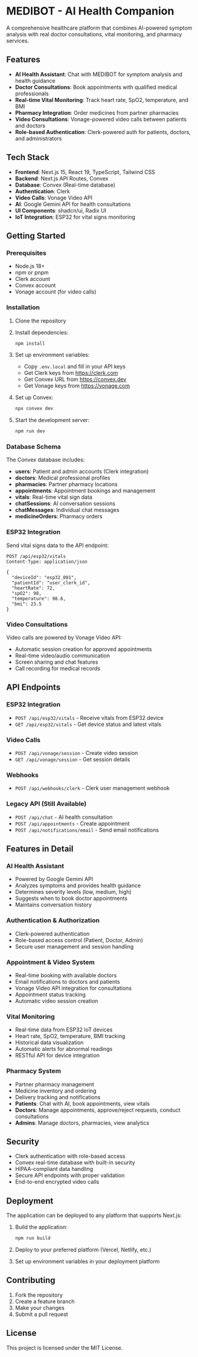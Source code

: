 # MEDIBOT - AI Health Companion

A comprehensive healthcare platform that combines AI-powered symptom analysis with real doctor consultations, vital monitoring, and pharmacy services.

## Features

- **AI Health Assistant**: Chat with MEDIBOT for symptom analysis and health guidance
- **Doctor Consultations**: Book appointments with qualified medical professionals
- **Real-time Vital Monitoring**: Track heart rate, SpO2, temperature, and BMI
- **Pharmacy Integration**: Order medicines from partner pharmacies
- **Video Consultations**: Vonage-powered video calls between patients and doctors
- **Role-based Authentication**: Clerk-powered auth for patients, doctors, and administrators

## Tech Stack

- **Frontend**: Next.js 15, React 19, TypeScript, Tailwind CSS  
- **Backend**: Next.js API Routes, Convex
- **Database**: Convex (Real-time database)
- **Authentication**: Clerk
- **Video Calls**: Vonage Video API
- **AI**: Google Gemini API for health consultations
- **UI Components**: shadcn/ui, Radix UI
- **IoT Integration**: ESP32 for vital signs monitoring

## Getting Started

### Prerequisites

- Node.js 18+ 
- npm or pnpm
- Clerk account
- Convex account
- Vonage account (for video calls)

### Installation

1. Clone the repository
2. Install dependencies:
   ```bash
   npm install
   ```

3. Set up environment variables:
   - Copy `.env.local` and fill in your API keys
   - Get Clerk keys from https://clerk.com
   - Get Convex URL from https://convex.dev
   - Get Vonage keys from https://vonage.com

4. Set up Convex:
   ```bash
   npx convex dev
   ```

5. Start the development server:
   ```bash
   npm run dev
   ```

### Database Schema

The Convex database includes:

- **users**: Patient and admin accounts (Clerk integration)
- **doctors**: Medical professional profiles
- **pharmacies**: Partner pharmacy locations
- **appointments**: Appointment bookings and management
- **vitals**: Real-time vital sign data
- **chatSessions**: AI conversation sessions
- **chatMessages**: Individual chat messages
- **medicineOrders**: Pharmacy orders

### ESP32 Integration

Send vital signs data to the API endpoint:
```
POST /api/esp32/vitals
Content-Type: application/json

{
  "deviceId": "esp32_001",
  "patientId": "user_clerk_id",
  "heartRate": 72,
  "spO2": 98,
  "temperature": 98.6,
  "bmi": 23.5
}
```
### Video Consultations

Video calls are powered by Vonage Video API:
- Automatic session creation for approved appointments
- Real-time video/audio communication
- Screen sharing and chat features
- Call recording for medical records

## API Endpoints

### ESP32 Integration
- `POST /api/esp32/vitals` - Receive vitals from ESP32 device
- `GET /api/esp32/vitals` - Get device status and latest vitals

### Video Calls
- `POST /api/vonage/session` - Create video session
- `GET /api/vonage/session` - Get session details

### Webhooks
- `POST /api/webhooks/clerk` - Clerk user management webhook

### Legacy API (Still Available)
- `POST /api/chat` - AI health consultation
- `POST /api/appointments` - Create appointment
- `POST /api/notifications/email` - Send email notifications

## Features in Detail

### AI Health Assistant
- Powered by Google Gemini API
- Analyzes symptoms and provides health guidance
- Determines severity levels (low, medium, high)
- Suggests when to book doctor appointments
- Maintains conversation history

### Authentication & Authorization
- Clerk-powered authentication
- Role-based access control (Patient, Doctor, Admin)
- Secure user management and session handling

### Appointment & Video System
- Real-time booking with available doctors
- Email notifications to doctors and patients
- Vonage Video API integration for consultations
- Appointment status tracking
- Automatic video session creation

### Vital Monitoring
- Real-time data from ESP32 IoT devices
- Heart rate, SpO2, temperature, BMI tracking
- Historical data visualization
- Automatic alerts for abnormal readings
- RESTful API for device integration

### Pharmacy System
- Partner pharmacy management
- Medicine inventory and ordering
- Delivery tracking and notifications
- **Patients**: Chat with AI, book appointments, view vitals
- **Doctors**: Manage appointments, approve/reject requests, conduct consultations
- **Admins**: Manage doctors, pharmacies, view analytics

## Security

- Clerk authentication with role-based access
- Convex real-time database with built-in security
- HIPAA-compliant data handling
- Secure API endpoints with proper validation
- End-to-end encrypted video calls

## Deployment

The application can be deployed to any platform that supports Next.js:

1. Build the application:
   ```bash
   npm run build
   ```

2. Deploy to your preferred platform (Vercel, Netlify, etc.)

3. Set up environment variables in your deployment platform

## Contributing

1. Fork the repository
2. Create a feature branch
3. Make your changes
4. Submit a pull request

## License

This project is licensed under the MIT License.